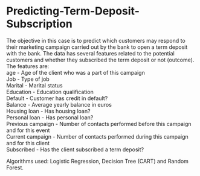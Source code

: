 # Predicting-Term-Deposit-Subscription
The objective in this case is to predict which customers may respond to their marketing campaign carried out by the bank to open a term deposit with the bank.
The data has several features related to the potential customers and whether they subscribed the term deposit or not (outcome).
The features are: </br>
age	-	Age of the client who was a part of this campaign </br>
Job	- Type of job </br>
Marital	-	Marital status </br>
Education	-	Education qualification </br>
Default	-	Customer has credit in default? </br>
Balance	-	Average yearly balance in euros </br>
Housing loan	- Has housing loan? </br>
Personal loan	-	Has personal loan? </br>
Previous campaign	-	Number of contacts performed before this campaign and for this event </br>
Current campaign	-	Number of contacts performed during this campaign and for this client </br>
Subscribed - Has the client subscribed a term deposit? </br>

Algorithms used: Logistic Regression, Decision Tree (CART) and Random Forest.
